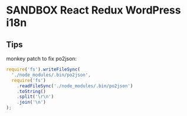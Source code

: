 # SANDBOX React Redux WordPress i18n


## Tips

monkey patch to fix po2json:

```javascript
require('fs').writeFileSync(
  './node_modules/.bin/po2json',
  require('fs')
    .readFileSync('./node_modules/.bin/po2json')
    .toString()
    .split('\r\n')
    .join('\n')
);
```
